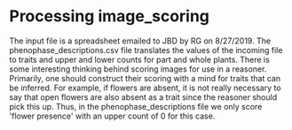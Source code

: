# Processing image_scoring

The input file is a spreadsheet emailed to JBD by RG on 8/27/2019.
The phenophase_descriptions.csv file translates the values of the incoming file
to traits and upper and lower counts for part and whole plants.  There is some 
interesting thinking behind scoring images for use in a reasoner.  Primarily,
one should construct their scoring with a mind for traits that can be inferred.
For example, if flowers are absent, it is not really necessary to say that 
open flowers are also absent as a trait since the reasoner should pick this up.
Thus, in the phenophase_descriptions file we only score 'flower presence' with an
upper count of 0 for this case.  
